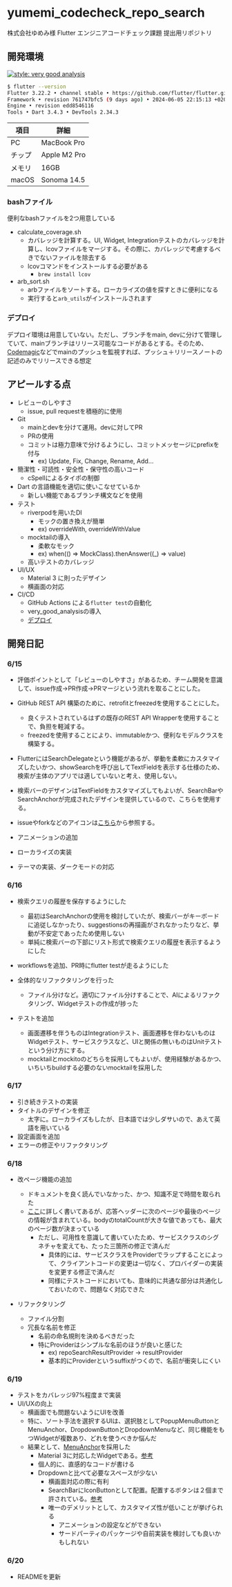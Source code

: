 # yumemi_codecheck_repo_search

株式会社ゆめみ様 Flutter エンジニアコードチェック課題 提出用リポジトリ

## 開発環境

[![style: very good analysis](https://img.shields.io/badge/style-very_good_analysis-B22C89.svg)](https://pub.dev/packages/very_good_analysis)

```bash
$ flutter --version
Flutter 3.22.2 • channel stable • https://github.com/flutter/flutter.git
Framework • revision 761747bfc5 (9 days ago) • 2024-06-05 22:15:13 +0200
Engine • revision edd8546116
Tools • Dart 3.4.3 • DevTools 2.34.3
```

| 項目   | 詳細         |
| ------ | ------------ |
| PC     | MacBook Pro  |
| チップ | Apple M2 Pro |
| メモリ | 16GB         |
| macOS  | Sonoma 14.5  |

### bashファイル

便利なbashファイルを2つ用意している

- calculate_coverage.sh
  - カバレッジを計算する。UI, Widget, Integrationテストのカバレッジを計算し、lcovファイルをマージする。その際に、カバレッジで考慮するべきでないファイルを除去する
  - lcovコマンドをインストールする必要がある
    - `brew install lcov`
- arb_sort.sh
  - arbファイルをソートする。ローカライズの値を探すときに便利になる
  - 実行すると`arb_utils`がインストールされます

### デプロイ

デプロイ環境は用意していない。ただし、ブランチをmain, devに分けて管理していて、mainブランチはリリース可能なコードがあるとする。そのため、[Codemagic](https://codemagic.io/apps)などでmainのプッシュを監視すれば、プッシュ＋リリースノートの記述のみでリリースできる想定

## アピールする点

<!-- TODO 後でまとめる -->
- レビューのしやすさ
  - issue, pull requestを積極的に使用
- Git
  - mainとdevを分けて運用。devに対してPR
  - PRの使用
  - コミットは極力意味で分けるようにし、コミットメッセージにprefixを付与
    - ex) Update, Fix, Change, Rename, Add...
- 簡潔性・可読性・安全性・保守性の高いコード
  - cSpellによるタイポの制御
- Dart の言語機能を適切に使いこなせているか
  - 新しい機能であるブランチ構文などを使用
- テスト
  - riverpodを用いたDI
    - モックの置き換えが簡単
    - ex) overrideWith, overrideWithValue
  - mocktailの導入
    - 柔軟なモック
    - ex) when(() => MockClass).thenAnswer((_) => value)
  - 高いテストのカバレッジ
- UI/UX
  - Material 3 に則ったデザイン
  - 横画面の対応
- CI/CD
  - GitHub Actions による`flutter test`の自動化
  - very_good_analysisの導入
  - [デプロイ](#デプロイ)

## 開発日記

### 6/15

- 評価ポイントとして「レビューのしやすさ」があるため、チーム開発を意識して、issue作成→PR作成→PRマージという流れを取ることにした。
- GitHub REST API 構築のために、retrofitとfreezedを使用することにした。
  - 良くテストされているはずの既存のREST API Wrapperを使用することで、負担を軽減する。
  - freezedを使用することにより、immutableかつ、便利なモデルクラスを構築する。

- FlutterにはSearchDelegateという機能があるが、挙動を柔軟にカスタマイズしたいかつ、showSearchを呼び出してTextFieldを表示する仕様のため、検索が主体のアプリでは適していないと考え、使用しない。
- 検索バーのデザインはTextFieldをカスタマイズしてもよいが、SearchBarやSearchAnchorが完成されたデザインを提供しているので、こちらを使用する。
- issueやforkなどのアイコンは[こちら](https://primer.style/foundations/icons/)から参照する。
- アニメーションの追加
- ローカライズの実装
- テーマの実装、ダークモードの対応

### 6/16

- 検索クエリの履歴を保存するようにした
  - 最初はSearchAnchorの使用を検討していたが、検索バーがキーボードに追従しなかったり、suggestionsの再描画がされなかったりなど、挙動が不安定であったため使用しない
  - 単純に検索バーの下部にリスト形式で検索クエリの履歴を表示するようにした

- workflowsを追加、PR時にflutter testが走るようにした

- 全体的なリファクタリングを行った
  - ファイル分けなど。適切にファイル分けすることで、AIによるリファクタリング、Widgetテストの作成が捗った
- テストを追加
  - 画面遷移を伴うものはIntegrationテスト、画面遷移を伴わないものはWidgetテスト、サービスクラスなど、UIと関係の無いものはUnitテストという分け方にする。
  - mocktailとmockitoのどちらを採用してもよいが、使用経験があるかつ、いちいちbuildする必要のないmocktailを採用した

### 6/17

- 引き続きテストの実装
- タイトルのデザインを修正
  - 太字に。ローカライズもしたが、日本語では少しダサいので、あえて英語を用いている
- 設定画面を追加
- エラーの修正やリファクタリング

### 6/18

- 改ページ機能の追加
  - ドキュメントを良く読んでいなかった、かつ、知識不足で時間を取られた
  - [ここ](https://docs.github.com/ja/rest/using-the-rest-api/using-pagination-in-the-rest-api?apiVersion=2022-11-28)に詳しく書いてあるが、応答ヘッダーに次のページや最後のページの情報が含まれている。bodyのtotalCountが大きな値であっても、最大のページ数が決まっている
    - ただし、可用性を意識して書いていたため、サービスクラスのシグネチャを変えても、たった三箇所の修正で済んだ
      - 具体的には、サービスクラスをProviderでラップすることによって、クライアントコードの変更は一切なく、プロバイダーの実装を変更する修正で済んだ
      - 同様にテストコードにおいても、意味的に共通な部分は共通化しておいたので、問題なく対応できた

- リファクタリング
  - ファイル分割
  - 冗長な名前を修正
    - 名前の命名規則を決めるべきだった
    - 特にProviderはシンプルな名前のほうが良いと感じた
      - ex) repoSearchResultProvider -> resultProvider
      - 基本的にProviderというsuffixがつくので、名前が衝突しにくい

### 6/19

- テストをカバレッジ97%程度まで実装
- UI/UXの向上
  - 横画面でも問題ないようにUIを改善
  - 特に、ソート手法を選択するUIは、選択肢としてPopupMenuButtonとMenuAnchor、DropdownButtonとDropdownMenuなど、同じ機能をもつWidgetが複数あり、どれを使うべきか悩んだ
  - 結果として、[MenuAnchor](https://api.flutter.dev/flutter/material/MenuAnchor-class.html)を採用した
    - Material 3に対応したWidgetである。[参考](https://api.flutter.dev/flutter/material/PopupMenuButton-class.html)
    - 個人的に、直感的なコードが書ける
    - Dropdownと比べて必要なスペースが少ない
      - 横画面対応の際に有利
      - SearchBarにIconButtonとして配置。配置するボタンは２個まで許されている。[参考](https://m3.material.io/components/search/guidelines)
      - 唯一のデメリットとして、カスタマイズ性が低いことが挙げられる
        - アニメーションの設定などができない
        - サードパーティのパッケージや自前実装を検討しても良いかもしれない

### 6/20

- READMEを更新
